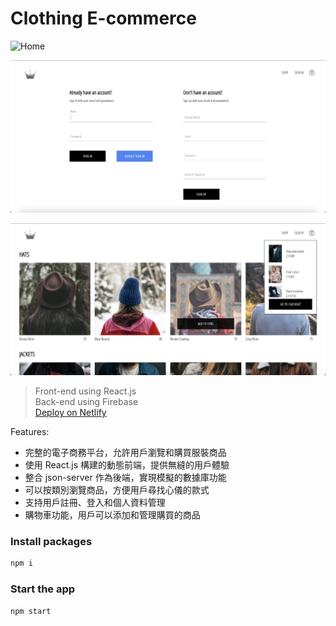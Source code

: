 # Clothing E-commerce

![Home](images/image1.png)

![Sign In](images/image2.png)

![Shopping](images/image3_1.png)

> Front-end using React.js <br>
> Back-end using Firebase <br>
> [Deploy on Netlify](https://delightful-paprenjak-ed2810.netlify.app/)


Features:

- 完整的電子商務平台，允許用戶瀏覽和購買服裝商品
- 使用 React.js 構建的動態前端，提供無縫的用戶體驗
- 整合 json-server 作為後端，實現模擬的數據庫功能
- 可以按類別瀏覽商品，方便用戶尋找心儀的款式
- 支持用戶註冊、登入和個人資料管理
- 購物車功能，用戶可以添加和管理購買的商品

### Install packages

```bash
npm i
```

### Start the app

```bash
npm start
```